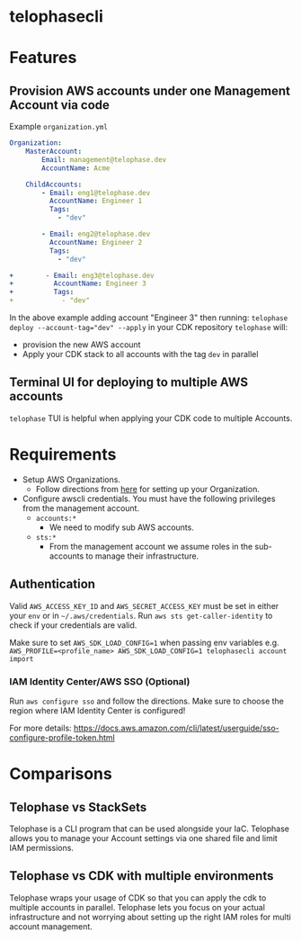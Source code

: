 # telophasecli

# Features
## Provision AWS accounts under one Management Account via code
Example `organization.yml`
```yml
Organization:
    MasterAccount:
        Email: management@telophase.dev
        AccountName: Acme 

    ChildAccounts:
        - Email: eng1@telophase.dev
          AccountName: Engineer 1 
          Tags:
            - "dev"

        - Email: eng2@telophase.dev
          AccountName: Engineer 2 
          Tags:
            - "dev"

+        - Email: eng3@telophase.dev
+          AccountName: Engineer 3
+          Tags:
+            - "dev"
```

In the above example adding account "Engineer 3" then running:
`telophase deploy --account-tag="dev" --apply` in your CDK repository `telophase` will:
- provision the new AWS account
- Apply your CDK stack to all accounts with the tag `dev` in parallel

## Terminal UI for deploying to multiple AWS accounts 
`telophase` TUI is helpful when applying your CDK code to multiple Accounts.

# Requirements
- Setup AWS Organizations. 
    - Follow directions from [here](https://docs.aws.amazon.com/organizations/latest/userguide/orgs_tutorials_basic.html) for setting up your Organization.
- Configure awscli credentials. You must have the following privileges from the management account.
    - `accounts:*`
        - We need to modify sub AWS accounts.
    - `sts:*`
        - From the management account we assume roles in the sub-accounts to manage their infrastructure.

## Authentication
Valid `AWS_ACCESS_KEY_ID` and `AWS_SECRET_ACCESS_KEY` must be set in either your `env` or in `~/.aws/credentials`. Run `aws sts get-caller-identity` to check if your credentials are valid.

Make sure to set `AWS_SDK_LOAD_CONFIG=1` when passing env variables e.g. `AWS_PROFILE=<profile_name> AWS_SDK_LOAD_CONFIG=1 telophasecli account import`

### IAM Identity Center/AWS SSO (Optional)
Run `aws configure sso` and follow the directions. Make sure to choose the region where IAM Identity Center is configured!

For more details:
https://docs.aws.amazon.com/cli/latest/userguide/sso-configure-profile-token.html

# Comparisons
## Telophase vs StackSets
Telophase is a CLI program that can be used alongside your IaC. Telophase allows you to manage your Account settings via one shared file and limit IAM permissions.

## Telophase vs CDK with multiple environments
Telophase wraps your usage of CDK so that you can apply the cdk to multiple accounts in parallel. Telophase lets you focus on your actual infrastructure and not worrying about setting up the right IAM roles for multi account management.

